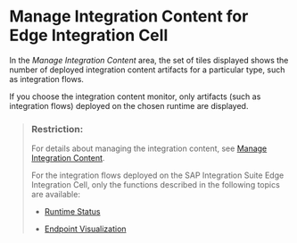 <!-- loio67f54894179346bda71fc2356364fdd8 -->

# Manage Integration Content for Edge Integration Cell

In the *Manage Integration Content* area, the set of tiles displayed shows the number of deployed integration content artifacts for a particular type, such as integration flows.

If you choose the integration content monitor, only artifacts \(such as integration flows\) deployed on the chosen runtime are displayed.

> ### Restriction:  
> For details about managing the integration content, see [Manage Integration Content](50-Development/manage-integration-content-09a7223.md).
> 
> For the integration flows deployed on the SAP Integration Suite Edge Integration Cell, only the functions described in the following topics are available:
> 
> -   [Runtime Status](50-Development/runtime-status-c14a7b1.md)
> 
> -   [Endpoint Visualization](50-Development/endpoint-visualization-6c3fb22.md)

